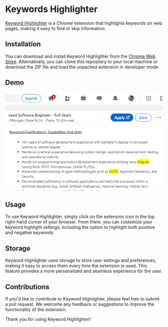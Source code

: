 # Keywords Highlighter

[Keyword Highlighter](https://chrome.google.com/webstore/detail/keywords-highlighter/lmaonnpepldfnbkbmhkkficpmjdlojnn) is a Chrome extension that highlights keywords on web pages, making it easy to find or skip information.

## Installation

You can download and install Keyword Highlighter from the [Chrome Web Store](https://chrome.google.com/webstore/detail/keywords-highlighter/lmaonnpepldfnbkbmhkkficpmjdlojnn). Alternatively, you can clone this repository to your local machine or download the ZIP file and load the unpacked extension in developer mode.

## Demo

![](/docs/chrome-web-store/Screenshot_1.png)

## Usage

To use Keyword Highlighter, simply click on the extension icon in the top right-hand corner of your browser. From there, you can customize your keyword highlight settings, including the option to highlight both positive and negative keywords.

## Storage

Keyword Highlighter uses storage to store user settings and preferences, making it easy to access them every time the extension is used. This feature provides a more personalized and seamless experience for the user.

## Contributions

If you'd like to contribute to Keyword Highlighter, please feel free to submit a pull request. We welcome any feedback or suggestions to improve the functionality of the extension.

Thank you for using Keyword Highlighter!
